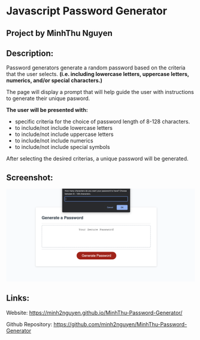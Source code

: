 # Javascript Password Generator

## Project by MinhThu Nguyen ##

## Description:
Password generators generate a random password based on the criteria that the user selects. **(i.e. including lowercase letters, uppercase letters, numerics, and/or special characters.)**

The page will display a prompt that will help guide the user with instructions to generate their unique pasword. 

**The user will be presented with:**
- specific criteria for the choice of password length of 8-128 characters. 
- to include/not include lowercase letters
- to include/not include uppercase letters
- to include/not include numerics
- to include/not include special symbols 

After selecting the desired criterias, a unique password will be generated. 

## Screenshot:
![Alt text](./Assets/images/MinhThu%20Password%20Generator%20Screenshot.png)

## Links:
Website: https://minh2nguyen.github.io/MinhThu-Password-Generator/ 

Github Repository: https://github.com/minh2nguyen/MinhThu-Password-Generator 